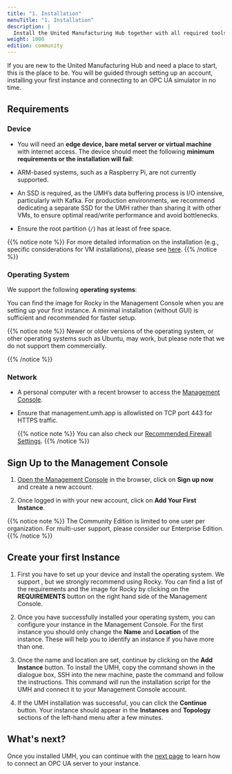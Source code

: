 ```yaml
---
title: "1. Installation"
menuTitle: "1. Installation"
description: |
  Install the United Manufacturing Hub together with all required tools on a Linux Operating System.
weight: 1000
edition: community
---
```


If you are new to the United Manufacturing Hub and need a place to start, this
is the place to be. You will be guided through setting up an account,
installing your first instance and connecting to an OPC UA simulator in no time.

## Requirements

### Device

- You will need an **edge device, bare metal server or virtual machine** with
  internet access. The device should meet the following
  **minimum requirements or the installation will fail**:

  <!-- Dynamic Requirements Section -->
  <div id="requirements-2">
  <!-- Dynamic content will be loaded here -->
  </div>

- ARM-based systems, such as a Raspberry Pi, are not currently supported.
- An SSD is required, as the UMH’s data buffering process is I/O intensive, particularly with Kafka. For production environments, we recommend dedicating a separate SSD for the UMH rather than sharing it with other VMs, to ensure optimal read/write performance and avoid bottlenecks.

- Ensure the root partition (`/`) has at least <span id="storage-requirements"></span> of free space.

{{% notice note %}}
For more detailed information on the installation (e.g., specific considerations for VM installations), please see [here](/docs/production-guide/installation).
{{% /notice %}}

### Operating System

  We support the following **operating systems**:

  <div id="requirements-3">
  <!-- Dynamic content will be loaded here -->
  </div>
  You can find the image for Rocky in the Management Console when you are
  setting up your first instance. A minimal installation (without GUI) is sufficient
  and recommended for faster setup.

  {{% notice note %}}
  Newer or older versions of the operating system, or other operating systems
  such as Ubuntu, may work, but please note that we do not support them
  commercially.
  
  {{% /notice %}}

### Network

- A personal computer with a recent browser to access the
[Management Console](https://management.umh.app).
- Ensure that management.umh.app is allowlisted on TCP port 443 for HTTPS traffic.

  {{% notice note %}}
  You can also check our [Recommended Firewall Settings](https://umh.docs.umh.app/docs/production-guide/security/firewall-rules/).
  {{% /notice %}}

## Sign Up to the Management Console

1. [Open the Management Console](https://management.umh.app/) in the browser,
click on **Sign up now** and create a new account.

2. Once logged in with your new account, click on
**Add Your First Instance**.

{{% notice note %}}
The Community Edition is limited to one user per organization. For multi-user support, please consider our Enterprise Edition.
{{% /notice %}}

## Create your first Instance

1. First you have to set up your device and install the operating system.
  We support <span id="requirements-4"></span>, but we strongly recommend
  using Rocky. You can find a list of the requirements and the image for
  Rocky by clicking on the **REQUIREMENTS** button on the right hand side of the
  Management Console.

2. Once you have successfully installed
  your operating system, you can configure your instance in the Management
  Console. For the first instance you should only change the **Name** and
  **Location** of the instance. These will help you to identify an instance
  if you have more than one.

3. Once the name and location are set,
  continue by clicking on the **Add Instance** button. To install the UMH, copy
  the command shown in the dialogue box, SSH into the new machine, paste the
  command and follow the instructions. This command will run the installation
  script for the UMH and connect it to your Management Console account.

4. If the UMH installation was
  successful, you can click the **Continue** button. Your instance should appear in the **Instances** and **Topology** sections of the left-hand menu after a few minutes.

## What's next?

Once you installed UMH, you can continue with the
[next page](/docs/getstarted/dataacquisitionmanipulation) to learn how to
connect an OPC UA server to your instance.
